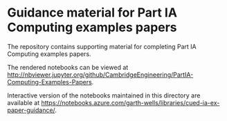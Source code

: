 # Guidance material for Part IA Computing examples papers

The repository contains supporting material for completing Part IA
Computing examples papers.

The rendered notebooks can be viewed at
http://nbviewer.jupyter.org/github/CambridgeEngineering/PartIA-Computing-Examples-Papers.

Interactive version of the notebooks maintained in this directory are
available at
https://notebooks.azure.com/garth-wells/libraries/cued-ia-ex-paper-guidance/.
